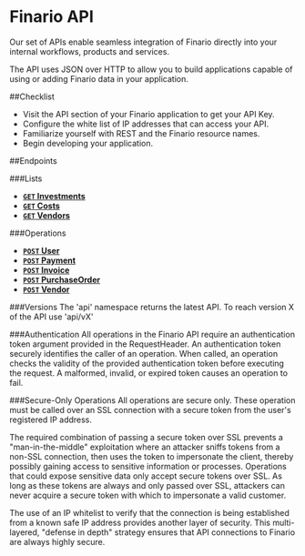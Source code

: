 Finario API
===================
Our set of APIs enable seamless integration of Finario directly into your internal workflows, products and services.

The API uses JSON over HTTP to allow you to build applications capable of using or adding Finario data in your application.

##Checklist
* Visit the API section of your Finario application to get your API Key.
* Configure the white list of IP addresses that can access your API.
* Familiarize yourself with REST and the Finario resource names.
* Begin developing your application.

##Endpoints

###Lists
- **[<code>GET</code> Investments](https://github.com/finarioapp/connect/tree/master/documentation/endpoints/InvestmentsIndex.md)**
- **[<code>GET</code> Costs](https://github.com/finarioapp/connect/tree/master/documentation/endpoints/CostsIndex.md)**
- **[<code>GET</code> Vendors](https://github.com/finarioapp/connect/tree/master/documentation/endpoints/VendorsIndex.md)**

###Operations
- **[<code>POST</code> User](https://github.com/finarioapp/connect/tree/master/documentation/endpoints/User.md)**
- **[<code>POST</code> Payment](https://github.com/finarioapp/connect/tree/master/documentation/endpoints/Payment.md)**
- **[<code>POST</code> Invoice](https://github.com/finarioapp/connect/tree/master/documentation/endpoints/Invoice.md)**
- **[<code>POST</code> PurchaseOrder](https://github.com/finarioapp/connect/tree/master/documentation/endpoints/PurchaseOrder.md)**
- **[<code>POST</code> Vendor](https://github.com/finarioapp/connect/tree/master/documentation/endpoints/Vendor.md)**


###Versions
The 'api' namespace returns the latest API. To reach version X of the API use 'api/vX'


###Authentication
All operations in the Finario API require an authentication token argument provided in the RequestHeader.
An authentication token securely identifies the caller of an operation. When called, an operation checks the validity of
the provided authentication token before executing the request. A malformed, invalid, or expired token causes an
operation to fail.

###Secure-Only Operations
All operations are secure only. These operation must be called over an SSL
connection with a secure token from the user's registered IP address.

The required combination of passing a secure token over SSL prevents a "man-in-the-middle" 
exploitation where an attacker sniffs tokens from a non-SSL connection, then uses the token 
to impersonate the client, thereby possibly gaining access to sensitive information or 
processes. Operations that could expose sensitive data only accept secure tokens 
over SSL. As long as these tokens are always and only passed over SSL, attackers can 
never acquire a secure token with which to impersonate a valid customer.

The use of an IP whitelist to verify that the connection is being established from a known safe IP address provides another layer of security.  This multi-layered, "defense in depth" strategy ensures that API connections to Finario are always highly secure.

<script>
  (function(i,s,o,g,r,a,m){i['GoogleAnalyticsObject']=r;i[r]=i[r]||function(){
  (i[r].q=i[r].q||[]).push(arguments)},i[r].l=1*new Date();a=s.createElement(o),
  m=s.getElementsByTagName(o)[0];a.async=1;a.src=g;m.parentNode.insertBefore(a,m)
  })(window,document,'script','//www.google-analytics.com/analytics.js','ga');

  ga('create', 'UA-12231760-2', 'auto');
  ga('send', 'pageview');

</script>
